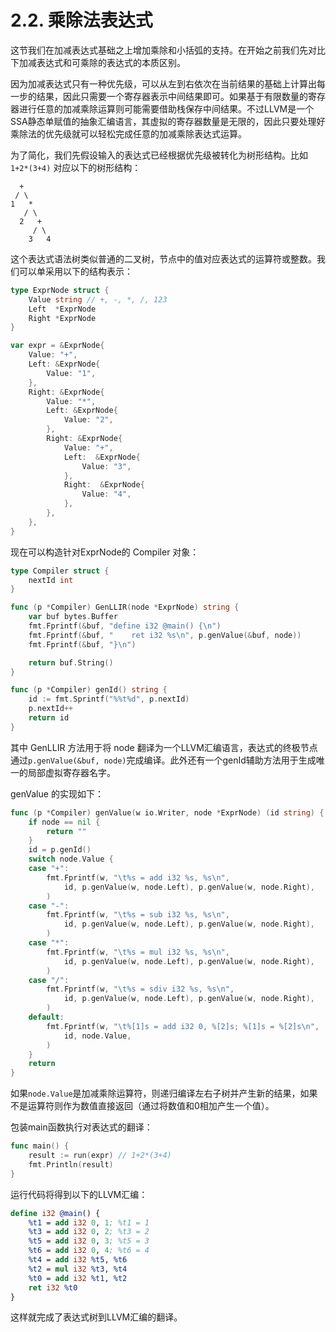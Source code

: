 # 2.2. 乘除法表达式

这节我们在加减表达式基础之上增加乘除和小括弧的支持。在开始之前我们先对比下加减表达式和可乘除的表达式的本质区别。

因为加减表达式只有一种优先级，可以从左到右依次在当前结果的基础上计算出每一步的结果，因此只需要一个寄存器表示中间结果即可。如果基于有限数量的寄存器进行任意的加减乘除运算则可能需要借助栈保存中间结果。不过LLVM是一个SSA静态单赋值的抽象汇编语言，其虚拟的寄存器数量是无限的，因此只要处理好乘除法的优先级就可以轻松完成任意的加减乘除表达式运算。

为了简化，我们先假设输入的表达式已经根据优先级被转化为树形结构。比如 `1+2*(3+4)` 对应以下的树形结构：

```
  +
 / \
1   *
   / \
  2   +
     / \
    3   4
```

这个表达式语法树类似普通的二叉树，节点中的值对应表达式的运算符或整数。我们可以单采用以下的结构表示：

```go
type ExprNode struct {
	Value string // +, -, *, /, 123
	Left  *ExprNode
	Right *ExprNode
}

var expr = &ExprNode{
	Value: "+",
	Left: &ExprNode{
		Value: "1",
	},
	Right: &ExprNode{
		Value: "*",
		Left: &ExprNode{
			Value: "2",
		},
		Right: &ExprNode{
			Value: "+",
			Left:  &ExprNode{
				Value: "3",
			},
			Right:  &ExprNode{
				Value: "4",
			},
		},
	},
}
```

现在可以构造针对ExprNode的 Compiler 对象：

```go
type Compiler struct {
	nextId int
}

func (p *Compiler) GenLLIR(node *ExprNode) string {
	var buf bytes.Buffer
	fmt.Fprintf(&buf, "define i32 @main() {\n")
	fmt.Fprintf(&buf, "    ret i32 %s\n", p.genValue(&buf, node))
	fmt.Fprintf(&buf, "}\n")

	return buf.String()
}

func (p *Compiler) genId() string {
	id := fmt.Sprintf("%%t%d", p.nextId)
	p.nextId++
	return id
}
```

其中 GenLLIR 方法用于将 node 翻译为一个LLVM汇编语言，表达式的终极节点通过`p.genValue(&buf, node)`完成编译。此外还有一个genId辅助方法用于生成唯一的局部虚拟寄存器名字。

genValue 的实现如下：

```go
func (p *Compiler) genValue(w io.Writer, node *ExprNode) (id string) {
	if node == nil {
		return ""
	}
	id = p.genId()
	switch node.Value {
	case "+":
		fmt.Fprintf(w, "\t%s = add i32 %s, %s\n",
			id, p.genValue(w, node.Left), p.genValue(w, node.Right),
		)
	case "-":
		fmt.Fprintf(w, "\t%s = sub i32 %s, %s\n",
			id, p.genValue(w, node.Left), p.genValue(w, node.Right),
		)
	case "*":
		fmt.Fprintf(w, "\t%s = mul i32 %s, %s\n",
			id, p.genValue(w, node.Left), p.genValue(w, node.Right),
		)
	case "/":
		fmt.Fprintf(w, "\t%s = sdiv i32 %s, %s\n",
			id, p.genValue(w, node.Left), p.genValue(w, node.Right),
		)
	default:
		fmt.Fprintf(w, "\t%[1]s = add i32 0, %[2]s; %[1]s = %[2]s\n",
			id, node.Value,
		)
	}
	return
}
```

如果`node.Value`是加减乘除运算符，则递归编译左右子树并产生新的结果，如果不是运算符则作为数值直接返回（通过将数值和0相加产生一个值）。

包装main函数执行对表达式的翻译：

```go
func main() {
	result := run(expr) // 1+2*(3+4)
	fmt.Println(result)
}
```

运行代码将得到以下的LLVM汇编：

```ll
define i32 @main() {
	%t1 = add i32 0, 1; %t1 = 1
	%t3 = add i32 0, 2; %t3 = 2
	%t5 = add i32 0, 3; %t5 = 3
	%t6 = add i32 0, 4; %t6 = 4
	%t4 = add i32 %t5, %t6
	%t2 = mul i32 %t3, %t4
	%t0 = add i32 %t1, %t2
	ret i32 %t0
}
```

这样就完成了表达式树到LLVM汇编的翻译。
